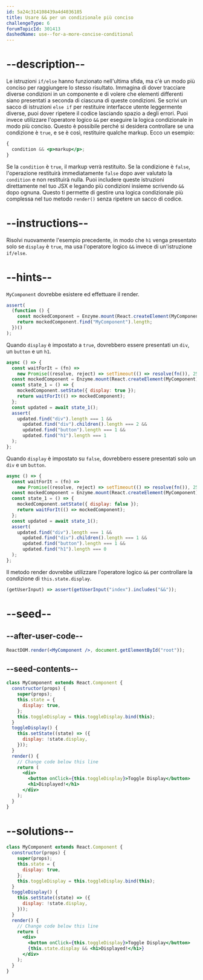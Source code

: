 ```yaml
---
id: 5a24c314108439a4d4036185
title: Usare && per un condizionale più conciso
challengeType: 6
forumTopicId: 301413
dashedName: use--for-a-more-concise-conditional
---
```


# --description--

Le istruzioni `if/else` hanno funzionato nell'ultima sfida, ma c'è un modo più conciso per raggiungere lo stesso risultato. Immagina di dover tracciare diverse condizioni in un componente e di volere che elementi differenti siano presentati a seconda di ciascuna di queste condizioni. Se scrivi un sacco di istruzioni `else if` per restituire interfacce utente leggermente diverse, puoi dover ripetere il codice lasciando spazio a degli errori. Puoi invece utilizzare l'operatore logico `&&` per eseguire la logica condizionale in modo più conciso. Questo è possibile perché si desidera controllare se una condizione è `true`, e se è così, restituire qualche markup. Ecco un esempio:

```jsx
{
  condition && <p>markup</p>;
}
```

Se la `condition` è `true`, il markup verrà restituito. Se la condizione è `false`, l'operazione restituirà immediatamente `false` dopo aver valutato la `condition` e non restituirà nulla. Puoi includere queste istruzioni direttamente nel tuo JSX e legando più condizioni insieme scrivendo `&&` dopo ognuna. Questo ti permette di gestire una logica condizionale più complessa nel tuo metodo `render()` senza ripetere un sacco di codice.

# --instructions--

Risolvi nuovamente l'esempio precedente, in modo che `h1` venga presentato solo se `display` è `true`, ma usa l'operatore logico `&&` invece di un'istruzione `if/else`.

# --hints--

`MyComponent` dovrebbe esistere ed effettuare il render.

```js
assert(
  (function () {
    const mockedComponent = Enzyme.mount(React.createElement(MyComponent));
    return mockedComponent.find("MyComponent").length;
  })()
);
```

Quando `display` è impostato a `true`, dovrebbero essere presentati un `div`, un `button` e un `h1`.

```js
async () => {
  const waitForIt = (fn) =>
    new Promise((resolve, reject) => setTimeout(() => resolve(fn()), 250));
  const mockedComponent = Enzyme.mount(React.createElement(MyComponent));
  const state_1 = () => {
    mockedComponent.setState({ display: true });
    return waitForIt(() => mockedComponent);
  };
  const updated = await state_1();
  assert(
    updated.find("div").length === 1 &&
      updated.find("div").children().length === 2 &&
      updated.find("button").length === 1 &&
      updated.find("h1").length === 1
  );
};
```

Quando `display` è impostato su `false`, dovrebbero essere presentati solo un `div` e un `button`.

```js
async () => {
  const waitForIt = (fn) =>
    new Promise((resolve, reject) => setTimeout(() => resolve(fn()), 250));
  const mockedComponent = Enzyme.mount(React.createElement(MyComponent));
  const state_1 = () => {
    mockedComponent.setState({ display: false });
    return waitForIt(() => mockedComponent);
  };
  const updated = await state_1();
  assert(
    updated.find("div").length === 1 &&
      updated.find("div").children().length === 1 &&
      updated.find("button").length === 1 &&
      updated.find("h1").length === 0
  );
};
```

Il metodo render dovrebbe utilizzare l'operatore logico `&&` per controllare la condizione di `this.state.display`.

```js
(getUserInput) => assert(getUserInput("index").includes("&&"));
```

# --seed--

## --after-user-code--

```jsx
ReactDOM.render(<MyComponent />, document.getElementById("root"));
```

## --seed-contents--

```jsx
class MyComponent extends React.Component {
  constructor(props) {
    super(props);
    this.state = {
      display: true,
    };
    this.toggleDisplay = this.toggleDisplay.bind(this);
  }
  toggleDisplay() {
    this.setState((state) => ({
      display: !state.display,
    }));
  }
  render() {
    // Change code below this line
    return (
      <div>
        <button onClick={this.toggleDisplay}>Toggle Display</button>
        <h1>Displayed!</h1>
      </div>
    );
  }
}
```

# --solutions--

```jsx
class MyComponent extends React.Component {
  constructor(props) {
    super(props);
    this.state = {
      display: true,
    };
    this.toggleDisplay = this.toggleDisplay.bind(this);
  }
  toggleDisplay() {
    this.setState((state) => ({
      display: !state.display,
    }));
  }
  render() {
    // Change code below this line
    return (
      <div>
        <button onClick={this.toggleDisplay}>Toggle Display</button>
        {this.state.display && <h1>Displayed!</h1>}
      </div>
    );
  }
}
```
